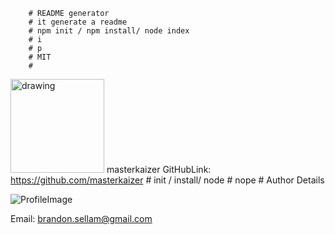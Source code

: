 
        # README generator 
        # it generate a readme
        # npm init / npm install/ node index
        # i
        # p
        # MIT
        # 
            
 <img src="https://avatars0.githubusercontent.com/u/62270445?v=4" alt="drawing" width="150" display="inline"/> masterkaizer  GitHubLink: https://github.com/masterkaizer
        # init / install/ node
        # nope
        # Author Details 
        
![ProfileImage](https://avatars0.githubusercontent.com/u/62270445?v=4)
        
Email: brandon.sellam@gmail.com
        